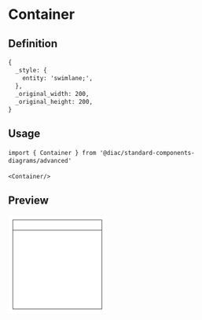 # Container

## Definition

```
{
  _style: { 
    entity: 'swimlane;',
  },
  _original_width: 200,
  _original_height: 200,
}
```

## Usage

```
import { Container } from '@diac/standard-components-diagrams/advanced'

<Container/>
```

## Preview

<img src="./container.png" width="200"/>

